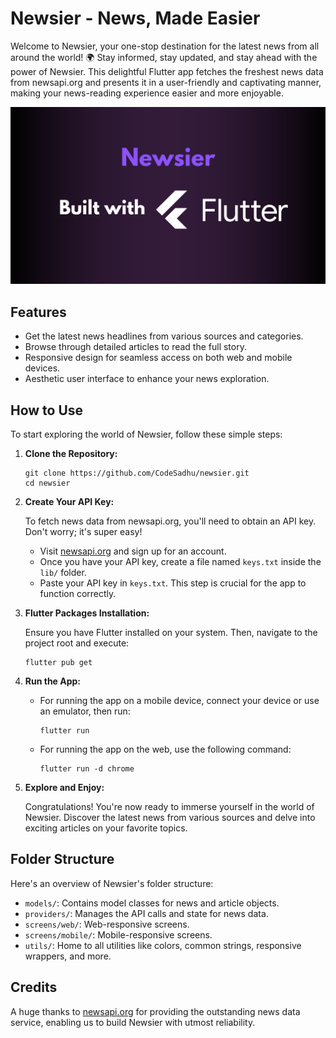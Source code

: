 # Newsier - News, Made Easier

Welcome to Newsier, your one-stop destination for the latest news from all around the world! 🌍 Stay informed, stay updated, and stay ahead with the power of Newsier. This delightful Flutter app fetches the freshest news data from newsapi.org and presents it in a user-friendly and captivating manner, making your news-reading experience easier and more enjoyable.

![Newsier Banner](assets/images/newsier.png)

## Features

- Get the latest news headlines from various sources and categories.
- Browse through detailed articles to read the full story.
- Responsive design for seamless access on both web and mobile devices.
- Aesthetic user interface to enhance your news exploration.

## How to Use

To start exploring the world of Newsier, follow these simple steps:

1. **Clone the Repository:**

   ```
   git clone https://github.com/CodeSadhu/newsier.git
   cd newsier
   ```

2. **Create Your API Key:**

   To fetch news data from newsapi.org, you'll need to obtain an API key. Don't worry; it's super easy!

   - Visit [newsapi.org](https://newsapi.org/) and sign up for an account.
   - Once you have your API key, create a file named `keys.txt` inside the `lib/` folder.
   - Paste your API key in `keys.txt`. This step is crucial for the app to function correctly.

3. **Flutter Packages Installation:**

   Ensure you have Flutter installed on your system. Then, navigate to the project root and execute:

   ```
   flutter pub get
   ```

4. **Run the App:**

   - For running the app on a mobile device, connect your device or use an emulator, then run:

     ```
     flutter run
     ```

   - For running the app on the web, use the following command:

     ```
     flutter run -d chrome
     ```

5. **Explore and Enjoy:**

   Congratulations! You're now ready to immerse yourself in the world of Newsier. Discover the latest news from various sources and delve into exciting articles on your favorite topics.

## Folder Structure

Here's an overview of Newsier's folder structure:

- `models/`: Contains model classes for news and article objects.
- `providers/`: Manages the API calls and state for news data.
- `screens/web/`: Web-responsive screens.
- `screens/mobile/`: Mobile-responsive screens.
- `utils/`: Home to all utilities like colors, common strings, responsive wrappers, and more.

## Credits

A huge thanks to [newsapi.org](https://newsapi.org/) for providing the outstanding news data service, enabling us to build Newsier with utmost reliability.
